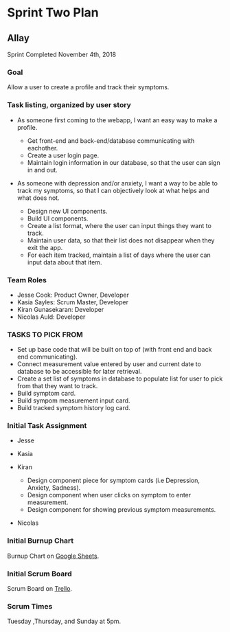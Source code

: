# Sprint Two Plan
## Allay
Sprint Completed November 4th, 2018

### Goal
Allow a user to create a profile and track their symptoms.

### Task listing, organized by user story
* As someone first coming to the webapp, I want an easy way to make a profile.
  * Get front-end and back-end/database communicating with eachother. 
  * Create a user login page.
  * Maintain login information in our database, so that the user can sign in and out.

* As someone with depression and/or anxiety, I want a way to be able to track my symptoms, so that I can objectively look at what helps and what does not.
  * Design new UI components.
  * Build UI components.
  * Create a list format, where the user can input things they want to track.
  * Maintain user data, so that their list does not disappear when they exit the app.
  * For each item tracked, maintain a list of days where the user can input data about that item.

### Team Roles
* Jesse Cook: Product Owner, Developer
* Kasia Sayles:  Scrum Master, Developer
* Kiran Gunasekaran: Developer
* Nicolas Auld: Developer


### TASKS TO PICK FROM
* Set up base code that will be built on top of (with front end and back end communicating).
* Connect measurement value entered by user and current date to database to be accessible for later retrieval.
* Create a set list of symptoms in database to populate list for user to pick from that they want to track.
* Build symptom card.
* Build sympom measurement input card.
* Build tracked symptom history log card. 

### Initial Task Assignment
* Jesse

  
* Kasia

  
* Kiran
  * Design component piece for symptom cards (i.e Depression, Anxiety, Sadness).
  * Design component when user clicks on symptom to enter measurement.
  * Design component for showing previous symptom measurements.
  
* Nicolas

   
### Initial Burnup Chart
Burnup Chart on [Google Sheets](https://drive.google.com/open?id=1AJoLJjww8H4d9J2EUX1vL6gkmeTsln0XSFUv0pro194).
 
### Initial Scrum Board
Scrum Board on [Trello](https://trello.com/b/crfkWG7b).
 
### Scrum Times
Tuesday ,Thursday, and Sunday at 5pm.
